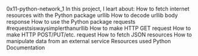 0x11-python-network_1
In this project, I leart about:
How to fetch internet resources with the Python package urllib
How to decode urllib body response
How to use the Python package requests #requestsiswaysimplerthanurllib
How to make HTTP GET request
How to make HTTP POST/PUT/etc. request
How to fetch JSON resources
How to manipulate data from an external service
Resources used
Python Documentation
